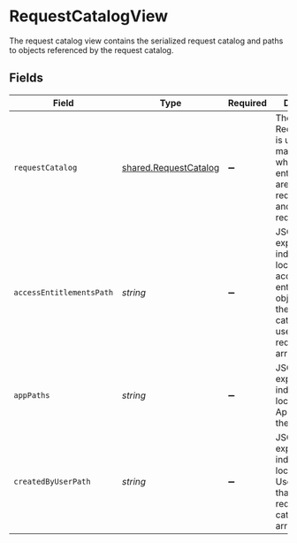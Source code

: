 # RequestCatalogView

The request catalog view contains the serialized request catalog and paths to objects referenced by the request catalog.


## Fields

| Field                                                                                                                                          | Type                                                                                                                                           | Required                                                                                                                                       | Description                                                                                                                                    |
| ---------------------------------------------------------------------------------------------------------------------------------------------- | ---------------------------------------------------------------------------------------------------------------------------------------------- | ---------------------------------------------------------------------------------------------------------------------------------------------- | ---------------------------------------------------------------------------------------------------------------------------------------------- |
| `requestCatalog`                                                                                                                               | [shared.RequestCatalog](../../../sdk/models/shared/requestcatalog.md)                                                                          | :heavy_minus_sign:                                                                                                                             | The RequestCatalog is used for managing which entitlements are requestable, and who can request them.                                          |
| `accessEntitlementsPath`                                                                                                                       | *string*                                                                                                                                       | :heavy_minus_sign:                                                                                                                             | JSONPATH expression indicating the location of the access entitlement objects, that the request catalog allows users to request, in the array. |
| `appPaths`                                                                                                                                     | *string*                                                                                                                                       | :heavy_minus_sign:                                                                                                                             | JSONPATH expression indicating the location of the App object in the array.                                                                    |
| `createdByUserPath`                                                                                                                            | *string*                                                                                                                                       | :heavy_minus_sign:                                                                                                                             | JSONPATH expression indicating the location of the User object, that created the request catalog, in the array.                                |